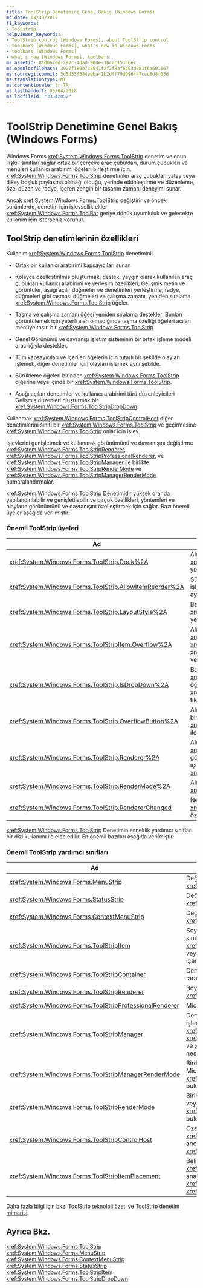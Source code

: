 ```yaml
---
title: ToolStrip Denetimine Genel Bakış (Windows Forms)
ms.date: 03/30/2017
f1_keywords:
- Toolstrip
helpviewer_keywords:
- ToolStrip control [Windows Forms], about ToolStrip control
- toolbars [Windows Forms], what's new in Windows Forms
- toolbars [Windows Forms]
- what's new [Windows Forms], toolbars
ms.assetid: 81d067ed-297c-4dad-90de-1bcac15336ec
ms.openlocfilehash: 3927f180e738541f2f2f8af6d03d281f6a601167
ms.sourcegitcommit: 3d5d33f384eeba41b2dff79d096f47ccc8d8f03d
ms.translationtype: MT
ms.contentlocale: tr-TR
ms.lasthandoff: 05/04/2018
ms.locfileid: "33542057"
---
```

# <a name="toolstrip-control-overview-windows-forms"></a>ToolStrip Denetimine Genel Bakış (Windows Forms)
Windows Forms <xref:System.Windows.Forms.ToolStrip> denetim ve onun ilişkili sınıfları sağlar ortak bir çerçeve araç çubukları, durum çubukları ve menüleri kullanıcı arabirimi öğeleri birleştirme için. <xref:System.Windows.Forms.ToolStrip> denetimler araç çubukları yatay veya dikey boşluk paylaşma olanağı olduğu, yerinde etkinleştirme ve düzenleme, özel düzen ve radye, içeren zengin bir tasarım zamanı deneyimi sunar.  
  
 Ancak <xref:System.Windows.Forms.ToolStrip> değiştirir ve önceki sürümlerde, denetim için işlevsellik ekler <xref:System.Windows.Forms.ToolBar> geriye dönük uyumluluk ve gelecekte kullanım için isterseniz korunur.  
  
## <a name="features-of-the-toolstrip-controls"></a>ToolStrip denetimlerinin özellikleri  
 Kullanım <xref:System.Windows.Forms.ToolStrip> denetimini:  
  
-   Ortak bir kullanıcı arabirimi kapsayıcıları sunar.  
  
-   Kolayca özelleştirilmiş oluşturmak, destek, yaygın olarak kullanılan araç çubukları kullanıcı arabirimi ve yerleşim özellikleri, Gelişmiş metin ve görüntüler, aşağı açılır düğmeler ve denetimleri yerleştirme, radye, düğmeleri gibi taşması düğmeleri ve çalışma zamanı, yeniden sıralama <xref:System.Windows.Forms.ToolStrip> öğeler.  
  
-   Taşma ve çalışma zamanı öğesi yeniden sıralama destekler. Bunları görüntülemek için yeterli alan olmadığında taşma özelliği öğeleri açılan menüye taşır. bir <xref:System.Windows.Forms.ToolStrip>.  
  
-   Genel Görünümü ve davranışı işletim sisteminin bir ortak işleme modeli aracılığıyla destekler.  
  
-   Tüm kapsayıcıları ve içerilen öğelerin için tutarlı bir şekilde olayları işlemek, diğer denetimler için olayları işlemek aynı şekilde.  
  
-   Sürükleme öğeleri birinden <xref:System.Windows.Forms.ToolStrip> diğerine veya içinde bir <xref:System.Windows.Forms.ToolStrip>.  
  
-   Aşağı açılan denetimler ve kullanıcı arabirimi türü düzenleyicileri Gelişmiş düzenleri oluşturmak bir <xref:System.Windows.Forms.ToolStripDropDown>.  
  
 Kullanmak <xref:System.Windows.Forms.ToolStripControlHost> diğer denetimlerini sınıfı bir <xref:System.Windows.Forms.ToolStrip> ve geçirmesine <xref:System.Windows.Forms.ToolStrip> onlar için işlev.  
  
 İşlevlerini genişletmek ve kullanarak görünümünü ve davranışını değiştirme <xref:System.Windows.Forms.ToolStripRenderer>, <xref:System.Windows.Forms.ToolStripProfessionalRenderer>, ve <xref:System.Windows.Forms.ToolStripManager> ile birlikte <xref:System.Windows.Forms.ToolStripRenderMode> ve <xref:System.Windows.Forms.ToolStripManagerRenderMode> numaralandırmalar.  
  
 <xref:System.Windows.Forms.ToolStrip> Denetimidir yüksek oranda yapılandırılabilir ve genişletilebilir ve birçok özellikleri, yöntemleri ve olayların görünümünü ve davranışını özelleştirmek için sağlar. Bazı önemli üyeler aşağıda verilmiştir:  
  
### <a name="important-toolstrip-members"></a>Önemli ToolStrip üyeleri  
  
|Ad|Açıklama|  
|----------|-----------------|  
|<xref:System.Windows.Forms.ToolStrip.Dock%2A>|Alır veya ayarlar üst kapsayıcı hangi kenarı bir <xref:System.Windows.Forms.ToolStrip> için yerleştirilir.|  
|<xref:System.Windows.Forms.ToolStrip.AllowItemReorder%2A>|Sürükle ve bırak ve sıralamayı tarafından özel olarak işlenir olup olmadığını belirten bir değeri alır veya ayarlar <xref:System.Windows.Forms.ToolStrip> sınıfı.|  
|<xref:System.Windows.Forms.ToolStrip.LayoutStyle%2A>|Belirten değeri alır veya ayarlar nasıl <xref:System.Windows.Forms.ToolStrip> öğelerinden yerleştirir.|  
|<xref:System.Windows.Forms.ToolStripItem.Overflow%2A>|Alır veya ayarlar olup olmadığını bir <xref:System.Windows.Forms.ToolStripItem> bağlı <xref:System.Windows.Forms.ToolStrip> veya <xref:System.Windows.Forms.ToolStripOverflowButton> veya ikisi arasında float.|  
|<xref:System.Windows.Forms.ToolStrip.IsDropDown%2A>|Belirten bir değer alır olup bir <xref:System.Windows.Forms.ToolStripItem> diğer öğeler bir açılan görüntüler ne zaman listesinde <xref:System.Windows.Forms.ToolStripItem> tıklandığında.|  
|<xref:System.Windows.Forms.ToolStrip.OverflowButton%2A>|Alır <xref:System.Windows.Forms.ToolStripItem> diğer bir deyişle taşma düğmesi için bir <xref:System.Windows.Forms.ToolStrip> etkin taşması ile.|  
|<xref:System.Windows.Forms.ToolStrip.Renderer%2A>|Alır veya ayarlar bir <xref:System.Windows.Forms.ToolStripRenderer> görünümünü ve davranışını (Görünüm) özelleştirmek için kullanılan bir <xref:System.Windows.Forms.ToolStrip>.|  
|<xref:System.Windows.Forms.ToolStrip.RenderMode%2A>|Alır veya ayarlar uygulanacak boyama stilleri <xref:System.Windows.Forms.ToolStrip>.|  
|<xref:System.Windows.Forms.ToolStrip.RendererChanged>|Ne zaman yükseltilmiş <xref:System.Windows.Forms.ToolStrip.Renderer%2A> özellik değişikliği.|  
  
 <xref:System.Windows.Forms.ToolStrip> Denetimin esneklik yardımcı sınıfları bir dizi kullanımı ile elde edilir. En önemli bazıları aşağıda verilmiştir:  
  
### <a name="important-toolstrip-companion-classes"></a>Önemli ToolStrip yardımcı sınıfları  
  
|Ad|Açıklama|  
|----------|-----------------|  
|<xref:System.Windows.Forms.MenuStrip>|Değiştirir ve işlevlerini ekler <xref:System.Windows.Forms.MainMenu> sınıfı.|  
|<xref:System.Windows.Forms.StatusStrip>|Değiştirir ve işlevlerini ekler <xref:System.Windows.Forms.StatusBar> sınıfı.|  
|<xref:System.Windows.Forms.ContextMenuStrip>|Değiştirir ve işlevlerini ekler <xref:System.Windows.Forms.ContextMenu> sınıfı.|  
|<xref:System.Windows.Forms.ToolStripItem>|Soyut olaylar ve tüm öğeler için Düzen yönetir taban sınıf, bir <xref:System.Windows.Forms.ToolStrip>, <xref:System.Windows.Forms.ToolStripControlHost>, veya <xref:System.Windows.Forms.ToolStripDropDown> içerebilir.|  
|<xref:System.Windows.Forms.ToolStripContainer>|Denetimleri çeşitli şekillerde düzenlenebilir form her tarafında paneliyle bir kapsayıcı sağlar.|  
|<xref:System.Windows.Forms.ToolStripRenderer>|Boyama işlevselliği için işleme <xref:System.Windows.Forms.ToolStrip> nesneleri.|  
|<xref:System.Windows.Forms.ToolStripProfessionalRenderer>|Microsoft Office tarzındaki görünümü sağlar.|  
|<xref:System.Windows.Forms.ToolStripManager>|Denetimleri <xref:System.Windows.Forms.ToolStrip> işleme ve radye ve, birleştirme <xref:System.Windows.Forms.MenuStrip>, <xref:System.Windows.Forms.ToolStripDropDownMenu>, ve <xref:System.Windows.Forms.ToolStripMenuItem> nesneleri.|  
|<xref:System.Windows.Forms.ToolStripManagerRenderMode>|Birden çok boyama stili (özel, Windows XP veya Microsoft Office Professional) belirtir <xref:System.Windows.Forms.ToolStrip> bir formda bulunan nesneler.|  
|<xref:System.Windows.Forms.ToolStripRenderMode>|Birine uygulanan boyama stilini (özel, Windows XP veya Microsoft Office Professional) belirten <xref:System.Windows.Forms.ToolStrip> bir formda bulunan nesne.|  
|<xref:System.Windows.Forms.ToolStripControlHost>|Özellikle olmayan diğer denetimleri barındıran <xref:System.Windows.Forms.ToolStrip> denetimleri ancak istediğiniz <xref:System.Windows.Forms.ToolStrip> işlevselliği.|  
|<xref:System.Windows.Forms.ToolStripItemPlacement>|Belirtir olup bir <xref:System.Windows.Forms.ToolStripItem> üzerinde ana düzenlendiği için <xref:System.Windows.Forms.ToolStrip>, taşan <xref:System.Windows.Forms.ToolStrip>, veya hiçbiri.|  
  
 Daha fazla bilgi için bkz: [ToolStrip teknoloji özeti](../../../../docs/framework/winforms/controls/toolstrip-technology-summary.md) ve [ToolStrip denetim mimarisi](../../../../docs/framework/winforms/controls/toolstrip-control-architecture.md).  
  
## <a name="see-also"></a>Ayrıca Bkz.  
 <xref:System.Windows.Forms.ToolStrip>  
 <xref:System.Windows.Forms.MenuStrip>  
 <xref:System.Windows.Forms.ContextMenuStrip>  
 <xref:System.Windows.Forms.StatusStrip>  
 <xref:System.Windows.Forms.ToolStripItem>  
 <xref:System.Windows.Forms.ToolStripDropDown>
